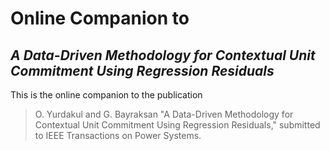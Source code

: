 # Online Companion to  
## ***A Data-Driven Methodology for Contextual Unit Commitment Using Regression Residuals***

This is the online companion to the publication

> O. Yurdakul and G. Bayraksan "A Data-Driven Methodology for Contextual Unit Commitment Using Regression Residuals," 
> submitted to IEEE Transactions on Power Systems.
